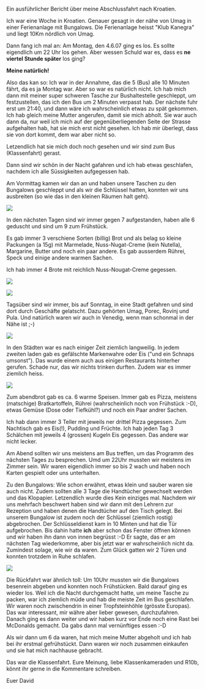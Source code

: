 <!--
.. title: Wie war die Klassenfahrt?
.. slug: 137-wie-war-die-klassenfahrt
.. date: 2007-06-12 18:37:16
.. tags: Schule,Persönlich
.. description: 
.. type: text
-->

Ein ausführlicher Bericht über meine Abschlussfahrt nach Kroatien.
<!-- TEASER_END -->

Ich war eine Woche in Kroatien.
Genauer gesagt in der nähe von Umag in einer Ferienanlage mit Bungalows.
Die Ferienanlage heisst "Klub Kanegra" und liegt 10Km nördlich von Umag.

Dann fang ich mal an:
Am Montag, den 4.6.07 ging es los.
Es sollte eigendlich um 22 Uhr los gehen.
Aber wessen Schuld war es, dass es **ne viertel Stunde später** los ging?

**Meine natürlich!**

Also das kan so:
Ich war in der Annahme, das die 5 (Bus) alle 10 Minuten fährt, da es ja Montag war.
Aber so war es natürlich nicht.
Ich hab mich dann mit meiner super schweren Tasche zur Bushaltestelle geschleppt, um festzustellen, das ich den Bus um 2 Minuten verpasst hab.
Der nächste fuhr erst um 21:40, und dann wäre ich wahrscheinlich etwas zu spät gekommen.
Ich hab gleich meine Mutter angerufen, damit sie mich abholt.
Sie war auch dann da, nur weil ich mich auf der gegenüberliegenden Seite der Strasse aufgehalten hab, hat sie mich erst nicht gesehen.
Ich hab mir überlegt, dass sie von dort kommt, dem war aber nicht so.

Letzendlich hat sie mich doch noch gesehen und wir sind zum Bus (Klassenfahrt) gerast.

Dann sind wir schön in der Nacht gafahren und ich hab etwas geschlafen, nachdem ich alle Süssigkeiten aufgegessen hab.


Am Vormittag kamen wir dan an und haben unsere Taschen zu den Bungalows geschleppt und als wir die Schlüssel hatten, konnten wir uns ausbreiten (so wie das in den kleinen Räumen halt geht).

![](/images/kf6.jpg)


In den nächsten Tagen sind wir immer gegen 7 aufgestanden, haben alle 6 geduscht und sind um 9 zum Frühstück.

Es gab immer 3 verschiene Sorten (billig) Brot und als belag so kleine Packungen (a 15g) mit Marmelade, Nuss-Nugat-Creme (kein Nutella), Margarine, Butter und noch ein paar andere.
Es gab ausserdem Rührei, Speck und einige andere warmen Sachen.

Ich hab immer 4 Brote mit reichlich Nuss-Nougat-Creme gegessen.

![](/images/kf7.jpg)

![](/images/kf8.jpg)

Tagsüber sind wir immer, bis auf Sonntag, in eine Stadt gefahren und sind dort durch Geschäfte gelatscht.
Dazu gehörten Umag, Porec, Rovinj und Pula.
Und natürlich waren wir auch in Venedig, wenn man schonmal in der Nähe ist ;-)

![](/images/kf9.jpg)

In den Städten war es nach einiger Zeit ziemlich langweilig.
In jedem zweiten laden gab es gefälschte Markenwahre oder Eis ("und ein Schnaps umsonst").
Das wurde einem auch aus einigen Restaurants hinterher gerufen.
Schade nur, das wir nichts trinken durften.
Zudem war es immer ziemlich heiss.

![](/images/kf10.jpg)

Zum abendbrot gab es ca. 6 warme Speisen.
Immer gab es Pizza, meistens (matschige) Bratkartoffeln, Rührei (wahrscheinlich noch von Frühstück :-D), etwas Gemüse (Dose oder Tiefkühl?) und noch ein Paar andrer Sachen.

Ich hab dann immer 3 Teller mit jeweils ner drittel Pizza gegessen.
Zum Nachtisch gab es Eis(!), Pudding und Früchte.
Ich hab jeden Tag 3 Schälchen mit jeweils 4 (grossen) Kugeln Eis gegessen.
Das andere war nicht lecker.

Am Abend sollten wir uns meistens am Bus treffen, um das Programm des nächsten Tages zu besprechen.
Umd um 22Uhr mussten wir meistens im Zimmer sein.
Wir waren eigendlich immer so bis 2 wach und haben noch Karten gespielt oder uns unterhalten.

Zu den Bungalows:
Wie schon erwähnt, etwas klein und sauber waren sie auch nicht.
Zudem sollten alle 3 Tage die Handtücher gewechselt werden und das Klopapier.
Letzendlich wurde dies Kein einziges mal.
Nachdem wir uns mehrfach beschwert haben sind wir dann mit den Lehrern zur Rezeption und haben denen die Handtücher auf den Tisch gelegt.
Bei unserem Bungalow ist zudem noch der Schlüssel (ziemlich rostig) abgebrochen.
Der Schlüsseldienst kam in 10 Minten und hat die Tür aufgebrochen.
Bis dahin hatte **ich** aber schon das Fenster öffnen können und wir haben ihn dann von innen begrüsst :-D
Er sagte, das er am nächsten Tag wiederkomme, aber bis jetzt war er wahrscheinlich nicht da.
Zumindest solage, wie wir da waren.
Zum Glück gatten wir 2 Türen und konnten trotzdem in Ruhe schlafen.

![](/images/kf11.jpg)

Die Rückfahrt war ähnlich toll:
Um 10Uhr mussten wir die Bungalows besenrein abgeben und konnten noch Frühstücken.
Bald darauf ging es wieder los.
Weil ich die Nacht durchgemacht hatte, um meine Tasche zu packen, war ich ziemlich müde und hab die meiste Zeit im Bus geschlafen.
Wir waren noch zwischendrin in einer Tropfsteinhöhle (grösste Europas).
Das war interessant, mir währe aber lieber gewesen, durchzufahren.
Danach ging es dann weiter und wir haben kurz vor Ende noch eine Rast bei McDonalds gemacht.
Da gabs dann mal vernünftiges essen :-D

Als wir dann um 6 da waren, hat mich meine Mutter abgeholt und ich hab bei ihr erstmal gefrühstückt.
Dann waren wir noch zusammen einkaufen und sie hat mich nachhause gebracht.

Das war die Klassenfahrt.
Eure Meinung, liebe Klassenkameraden und R10b, könnt ihr gerne in die Kommentare schreiben.

Euer David
